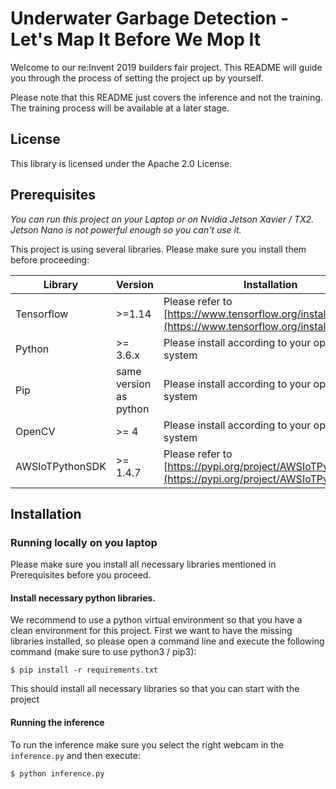 # Underwater Garbage Detection - Let's Map It Before We Mop It
Welcome to our re:Invent 2019 builders fair project. This README will guide you through the process of setting the project up by yourself.

Please note that this README just covers the inference and not the training. The training process will be available at a later stage.

## License
This library is licensed under the Apache 2.0 License.

## Prerequisites
_You can run this project on your Laptop or on Nvidia Jetson Xavier / TX2. Jetson Nano is not powerful enough so you can't use it._

This project is using several libraries. Please make sure you install them before proceeding:

| Library | Version | Installation |
|---|---|---|
| Tensorflow | >=1.14 | Please refer to [https://www.tensorflow.org/install/](https://www.tensorflow.org/install/) |
| Python | >= 3.6.x | Please install according to your operating system |
| Pip | same version as python | Please install according to your operating system |
| OpenCV | >= 4 | Please install according to your operating system | 
| AWSIoTPythonSDK | >= 1.4.7 | Please refer to [https://pypi.org/project/AWSIoTPythonSDK/](https://pypi.org/project/AWSIoTPythonSDK/) | 

## Installation
### Running locally on you laptop
Please make sure you install all necessary libraries mentioned in Prerequisites before you proceed.
#### Install necessary python libraries.
We recommend to use a python virtual environment so that you have a clean environment for this project.
First we want to have the missing libraries installed, so please open a command line and execute the following command (make sure to use python3 / pip3):

```$ pip install -r requirements.txt```

This should install all necessary libraries so that you can start with the project

#### Running the inference
To run the inference make sure you select the right webcam in the ```inference.py``` and then execute:

```$ python inference.py```
